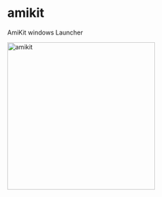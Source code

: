 # amikit
AmiKit windows Launcher

<img width="335" alt="amikit" src="https://user-images.githubusercontent.com/49162693/146690267-93f3221f-cd9c-4694-91ca-fd36ef7e97ad.png">
